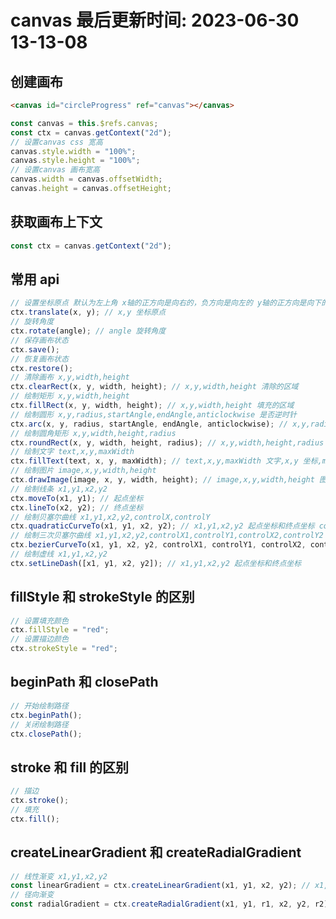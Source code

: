 <!--
 * @Description:
 * @Author: panrui
 * @Date: 2023-04-25 08:57:17
 * @LastEditTime: 2023-06-30 13:13:08
 * @LastEditors: panrui
 * 不忘初心,不负梦想
-->

# canvas 最后更新时间: 2023-06-30 13-13-08

## 创建画布

```html
<canvas id="circleProgress" ref="canvas"></canvas>
```

```js
const canvas = this.$refs.canvas;
const ctx = canvas.getContext("2d");
// 设置canvas css 宽高
canvas.style.width = "100%";
canvas.style.height = "100%";
// 设置canvas 画布宽高
canvas.width = canvas.offsetWidth;
canvas.height = canvas.offsetHeight;
```

## 获取画布上下文

```js
const ctx = canvas.getContext("2d");
```

## 常用 api

```js
// 设置坐标原点 默认为左上角 x轴的正方向是向右的，负方向是向左的 y轴的正方向是向下的，负方向是向上的
ctx.translate(x, y); // x,y 坐标原点
// 旋转角度
ctx.rotate(angle); // angle 旋转角度
// 保存画布状态
ctx.save(); 
// 恢复画布状态
ctx.restore();
// 清除画布 x,y,width,height
ctx.clearRect(x, y, width, height); // x,y,width,height 清除的区域
// 绘制矩形 x,y,width,height
ctx.fillRect(x, y, width, height); // x,y,width,height 填充的区域
// 绘制圆形 x,y,radius,startAngle,endAngle,anticlockwise 是否逆时针
ctx.arc(x, y, radius, startAngle, endAngle, anticlockwise); // x,y,radius 圆心坐标和半径 startAngle,endAngle 起始角度和结束角度 anticlockwise 是否逆时针
// 绘制圆角矩形 x,y,width,height,radius
ctx.roundRect(x, y, width, height, radius); // x,y,width,height,radius 圆角矩形的坐标和宽高和圆角半径
// 绘制文字 text,x,y,maxWidth
ctx.fillText(text, x, y, maxWidth); // text,x,y,maxWidth 文字,x,y 坐标,maxWidth 最大宽度
// 绘制图片 image,x,y,width,height
ctx.drawImage(image, x, y, width, height); // image,x,y,width,height 图片,x,y 坐标,width,height 宽高
// 绘制线条 x1,y1,x2,y2
ctx.moveTo(x1, y1); // 起点坐标
ctx.lineTo(x2, y2); // 终点坐标
// 绘制贝塞尔曲线 x1,y1,x2,y2,controlX,controlY
ctx.quadraticCurveTo(x1, y1, x2, y2); // x1,y1,x2,y2 起点坐标和终点坐标 controlX,controlY 控制点坐标
// 绘制三次贝塞尔曲线 x1,y1,x2,y2,controlX1,controlY1,controlX2,controlY2
ctx.bezierCurveTo(x1, y1, x2, y2, controlX1, controlY1, controlX2, controlY2); // x1,y1,x2,y2 起点坐标和终点坐标 controlX1,controlY1,controlX2,controlY2 控制点坐标
// 绘制虚线 x1,y1,x2,y2
ctx.setLineDash([x1, y1, x2, y2]); // x1,y1,x2,y2 起点坐标和终点坐标
```

## fillStyle 和 strokeStyle 的区别

```js
// 设置填充颜色
ctx.fillStyle = "red";
// 设置描边颜色
ctx.strokeStyle = "red";
```

## beginPath 和 closePath

```js
// 开始绘制路径
ctx.beginPath();
// 关闭绘制路径
ctx.closePath();
```

## stroke 和 fill 的区别

```js
// 描边
ctx.stroke();
// 填充
ctx.fill();
```

## createLinearGradient 和 createRadialGradient

```js
// 线性渐变 x1,y1,x2,y2 
const linearGradient = ctx.createLinearGradient(x1, y1, x2, y2); // x1,y1 起点坐标 x2,y2 终点坐标 
// 径向渐变
const radialGradient = ctx.createRadialGradient(x1, y1, r1, x2, y2, r2); // x1,y1,r1 起点坐标和半径 x2,y2,r2 终点坐标和半径
```
